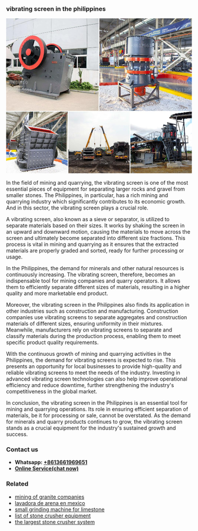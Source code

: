 <h3>vibrating screen in the philippines</h3><img src='1708589089.jpg' alt=''><p>In the field of mining and quarrying, the vibrating screen is one of the most essential pieces of equipment for separating larger rocks and gravel from smaller stones. The Philippines, in particular, has a rich mining and quarrying industry which significantly contributes to its economic growth. And in this sector, the vibrating screen plays a crucial role.</p><p>A vibrating screen, also known as a sieve or separator, is utilized to separate materials based on their sizes. It works by shaking the screen in an upward and downward motion, causing the materials to move across the screen and ultimately become separated into different size fractions. This process is vital in mining and quarrying as it ensures that the extracted materials are properly graded and sorted, ready for further processing or usage.</p><p>In the Philippines, the demand for minerals and other natural resources is continuously increasing. The vibrating screen, therefore, becomes an indispensable tool for mining companies and quarry operators. It allows them to efficiently separate different sizes of materials, resulting in a higher quality and more marketable end product.</p><p>Moreover, the vibrating screen in the Philippines also finds its application in other industries such as construction and manufacturing. Construction companies use vibrating screens to separate aggregates and construction materials of different sizes, ensuring uniformity in their mixtures. Meanwhile, manufacturers rely on vibrating screens to separate and classify materials during the production process, enabling them to meet specific product quality requirements.</p><p>With the continuous growth of mining and quarrying activities in the Philippines, the demand for vibrating screens is expected to rise. This presents an opportunity for local businesses to provide high-quality and reliable vibrating screens to meet the needs of the industry. Investing in advanced vibrating screen technologies can also help improve operational efficiency and reduce downtime, further strengthening the industry's competitiveness in the global market.</p><p>In conclusion, the vibrating screen in the Philippines is an essential tool for mining and quarrying operations. Its role in ensuring efficient separation of materials, be it for processing or sale, cannot be overstated. As the demand for minerals and quarry products continues to grow, the vibrating screen stands as a crucial equipment for the industry's sustained growth and success.</p><h3>Contact us</h3><ul><li><strong>Whatsapp:&nbsp;<a href="https://wa.me/8613661969651">+8613661969651</a></strong></li><li><a href="https://swt.shibang-china.com/?git&amp;zhl&amp;vibrating screen in the philippines"><strong>Online Service(chat now)</strong></a></li></ul><h3>Related</h3><ul><li><a href='mining of granite companies.md'>mining of granite companies</a></li><li><a href='lavadora de arena en mexico.md'>lavadora de arena en mexico</a></li><li><a href='small grinding machine for limestone.md'>small grinding machine for limestone</a></li><li><a href='list of stone crusher equipment.md'>list of stone crusher equipment</a></li><li><a href='the largest stone crusher system.md'>the largest stone crusher system</a></li></ul>